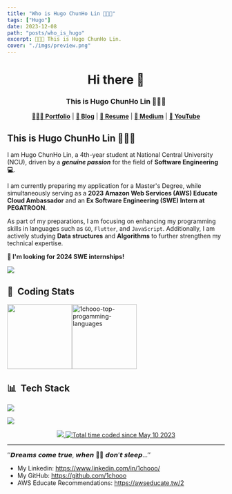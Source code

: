 ```yaml
---
title: "Who is Hugo ChunHo Lin 👨🏻‍💻"
tags: ["Hugo"]
date: 2023-12-08
path: "posts/who_is_hugo"
excerpt: 👨🏻‍💻 This is Hugo ChunHo Lin.
cover: "./imgs/preview.png"
---
```


<h1 align="center">
    Hi there 👋
</h1>
<h3 align="center">
    This is Hugo ChunHo Lin 👨🏻‍💻
</h3>

<div align="center">
    <p>
        <a href="https://1chooo-github-io-1chooo.vercel.app/" target="_blank"><b>👨🏻‍💻 Portfolio</b></a> |
        <a href="https://1chooo.github.io/1chooo-blog/" target="_blank"><b>📓 Blog</b></a> |
        <a href="https://1chooo-github-io-1chooo.vercel.app/resume" target="_blank"><b>🧳 Resume</b></a> |
        <a href="https://medium.com/@1chooo" target="_blank"><b>📠 Medium</b></a> |
        <a href="https://www.youtube.com/channel/UCpBU1rXOfdTtxX939f_P_dA" target="_blank"><b>🎥 YouTube</b></a>
    </p>
</div>

## This is Hugo ChunHo Lin 👨🏻‍💻

I am Hugo ChunHo Lin, a 4th-year student at National Central University (NCU), driven by a ***genuine passion*** for the field of **Software Engineering 💻**.   

I am currently preparing my application for a Master's Degree, while simultaneously serving as a **2023 Amazon Web Services (AWS) Educate Cloud Ambassador** and an **Ex Software Engineering (SWE) Intern at PEGATROON**.

As part of my preparations, I am focusing on enhancing my programming skills in languages such as `GO`, `Flutter`, and `JavaScript`. Additionally, I am actively studying **Data structures** and **Algorithms** to further strengthen my technical expertise.

**🔔 I'm looking for 2024 SWE internships!**

<p align="left">
    <a href="https://github.com/1chooo">
        <img src="https://github-stats-alpha.vercel.app/api?username=1chooo&cc=22272e&tc=37BCF6&ic=fff&bc=0000" />
    </a>
</p>


## 📇 &nbsp;Coding Stats

<div style="display:flex;justify-content:left;">
    <img align="" height="150px" src="https://github-readme-stats-1chooo.vercel.app/api/top-langs/?username=1chooo&theme=react&langs_count=5&hide=fortran,tex,assembly,jupyter%20notebook,html＆hide_border=false&count_private=false&layout=compact&size_weight=1&count_weight=0" />
    <img align="" height="150px" src="https://github-readme-stats-1chooo.vercel.app/api?username=1chooo&theme=react&hide_border=false&count_private=true&show_icons=true&include_all_commits=false&number_format=long" alt="1chooo-top-progamming-languages" />
</div>


## 📊 &nbsp;Tech Stack

<p align="left">
    <a href="https://skillicons.dev">
        <img src="https://skillicons.dev/icons?i=python,go,cpp,c,js,java,latex,react,flutter" />
    </a>
</p>

<p align="left">
    <a href="https://skillicons.dev">
        <img src="https://skillicons.dev/icons?i=linux,vscode,github,aws,git,bash,docker,gitlab,figma" />
    </a>
</p>

<div align="center">
    <a href="https://github.com/antonkomarev/github-profile-views-counter" target="_blank">
        <img src="https://komarev.com/ghpvc/?username=1chooo&style=for-the-badge" />
    </a>
    <a href="https://wakatime.com/@de962691-c66a-4501-860f-eb122ac6ea13" target="_blank">
        <img src="https://wakatime.com/badge/user/de962691-c66a-4501-860f-eb122ac6ea13.svg?style=for-the-badge" alt="Total time coded since May 10 2023" />
    </a>
</div>


---

‘’𝘿𝙧𝙚𝙖𝙢𝙨 𝙘𝙤𝙢𝙚 𝙩𝙧𝙪𝙚, 𝙬𝙝𝙚𝙣 🫵🏻 𝙙𝙤𝙣’𝙩 𝙨𝙡𝙚𝙚𝙥…’’

- My Linkedin: https://www.linkedin.com/in/1chooo/
- My GitHub: https://github.com/1chooo
- AWS Educate Recommendations: https://awseducate.tw/2
